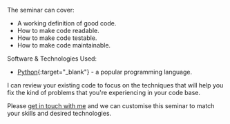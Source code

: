 The seminar can cover:

 * A working definition of good code.
 * How to make code readable.
 * How to make code testable.
 * How to make code maintainable.

 Software & Technologies Used:

* [Python](https://www.python.org/){:target="_blank"} - a popular programming language.

I can review your existing code to focus on the techniques that will help you fix the kind of problems that you're experiencing in your code base.

Please [get in touch with me](mailto:hi@tkiley.co.uk) and we can customise this seminar to match your skills and desired technologies.